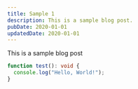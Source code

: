 ```yaml
---
title: Sample 1
description: This is a sample blog post.
pubDate: 2020-01-01
updatedDate: 2020-01-01
---
```


This is a sample blog post

```ts
function test(): void {
  console.log("Hello, World!");
}
```
